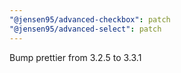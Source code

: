 ```yaml
---
"@jensen95/advanced-checkbox": patch
"@jensen95/advanced-select": patch
---
```


Bump prettier from 3.2.5 to 3.3.1

